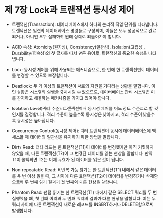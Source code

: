 # 제 7장 Lock과 트랜잭션 동시성 제어

- 트랜잭션(Transaction): 데이터베이스에서 하나의 논리적 작업 단위를 나타냅니다. 트랜잭션은 일련의 데이터베이스 명령들로 구성되며, 이들은 모두 성공적으로 완료되거나, 아니면 모두 실패하여 원래 상태로 되돌아가야 합니다.

- ACID 속성: Atomicity(원자성), Consistency(일관성), Isolation(고립성), Durability(영속성)의 첫 글자를 따서 만든 용어로, 트랜잭션의 중요한 속성을 나타냅니다.

- Lock: 동시성 제어를 위해 사용되는 메커니즘으로, 한 번에 한 트랜잭션만이 데이터를 변경할 수 있도록 보장합니다.

- Deadlock: 두 개 이상의 트랜잭션이 서로의 자원을 기다리는 상황을 말합니다. 이런 상황은 시스템의 실행을 중지시킬 수 있으므로, 데이터베이스 관리 시스템은 이를 감지하고 해결하는 메커니즘을 가지고 있어야 합니다.

- Isolation Level(격리 수준): 트랜잭션에서 동시성 제어를 어느 정도 수준으로 할 것인지를 결정합니다. 격리 수준이 높을수록 동시성은 낮아지고, 격리 수준이 낮을수록 동시성은 높아집니다.

- Concurrency Control(동시성 제어): 여러 트랜잭션이 동시에 데이터베이스에 액세스할 때 데이터의 일관성을 유지하기 위한 방법을 말합니다.

- Dirty Read: 더티 리드는 한 트랜잭션(T1)이 데이터를 변경했지만 아직 커밋하지 않았을 때, 다른 트랜잭션(T2)이 그 변경된 데이터를 읽는 현상을 말합니다. 만약 T1이 롤백되면 T2는 이제 무효가 된 데이터를 읽은 것이 됩니다.

-  Non-repeatable Read: 비반복 가능 읽기는 한 트랜잭션(T1) 내에서 같은 데이터를 두 번 이상 읽을 때, 그 사이에 다른 트랜잭션(T2)이 데이터를 변경하거나 삭제함으로써 두 번째 읽기 결과가 첫 번째와 다른 현상을 말합니다.

-  Phantom Read: 팬텀 읽기는 한 트랜잭션(T1) 내에서 같은 SELECT 쿼리를 두 번 실행했을 때, 첫 번째 쿼리와 두 번째 쿼리의 결과가 다른 현상을 말합니다. 이는 두 쿼리 사이에 다른 트랜잭션이 새로운 레코드를 INSERT하거나 DELETE함으로써 발생합니다.